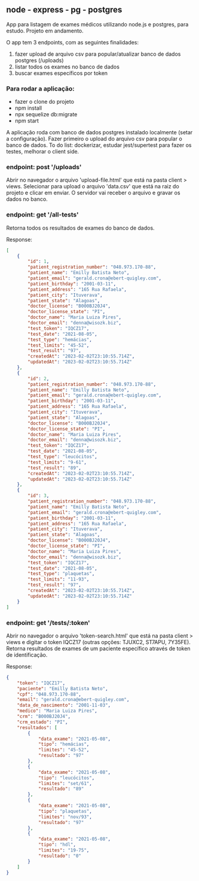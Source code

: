 ## node - express - pg - postgres

App para listagem de exames médicos utilizando node.js e postgres, para estudo. Projeto em andamento.

O app tem 3 endpoints, com as seguintes finalidades:

1. fazer upload de arquivo csv para popular/atualizar banco de dados postgres (/uploads)
2. listar todos os exames no banco de dados
3. buscar exames específicos por token

### Para rodar a aplicação:

* fazer o clone do projeto
* npm install
* npx sequelize db:migrate
* npm start

A aplicação roda com banco de dados postgres instalado localmente (setar a configuração). Fazer primeiro o upload do arquivo csv para popular o banco de dados. To do list: dockerizar, estudar jest/supertest para fazer os testes, melhorar o client side.

### **endpoint: post '/uploads'**

Abrir no navegador o arquivo 'upload-file.html' que está na pasta client > views. Selecionar para upload o arquivo 'data.csv' que está na raiz do projeto e clicar em enviar. O servidor vai receber o arquivo e gravar os dados no banco. 

### **endpoint: get '/all-tests'**

Retorna todos os resultados de exames do banco de dados.

Response:
```json
[
    {
        "id": 1,
        "patient_registration_number": "048.973.170-88",
        "patient_name": "Emilly Batista Neto",
        "patient_email": "gerald.crona@ebert-quigley.com",
        "patient_birthday": "2001-03-11",
        "patient_address": "165 Rua Rafaela",
        "patient_city": "Ituverava",
        "patient_state": "Alagoas",
        "doctor_license": "B000BJ20J4",
        "doctor_license_state": "PI",
        "doctor_name": "Maria Luiza Pires",
        "doctor_email": "denna@wisozk.biz",
        "test_token": "IQCZ17",
        "test_date": "2021-08-05",
        "test_type": "hemácias",
        "test_limits": "45-52",
        "test_result": "97",
        "createdAt": "2023-02-02T23:10:55.714Z",
        "updatedAt": "2023-02-02T23:10:55.714Z"
    },
    {
        "id": 2,
        "patient_registration_number": "048.973.170-88",
        "patient_name": "Emilly Batista Neto",
        "patient_email": "gerald.crona@ebert-quigley.com",
        "patient_birthday": "2001-03-11",
        "patient_address": "165 Rua Rafaela",
        "patient_city": "Ituverava",
        "patient_state": "Alagoas",
        "doctor_license": "B000BJ20J4",
        "doctor_license_state": "PI",
        "doctor_name": "Maria Luiza Pires",
        "doctor_email": "denna@wisozk.biz",
        "test_token": "IQCZ17",
        "test_date": "2021-08-05",
        "test_type": "leucócitos",
        "test_limits": "9-61",
        "test_result": "89",
        "createdAt": "2023-02-02T23:10:55.714Z",
        "updatedAt": "2023-02-02T23:10:55.714Z"
    },
    {
        "id": 3,
        "patient_registration_number": "048.973.170-88",
        "patient_name": "Emilly Batista Neto",
        "patient_email": "gerald.crona@ebert-quigley.com",
        "patient_birthday": "2001-03-11",
        "patient_address": "165 Rua Rafaela",
        "patient_city": "Ituverava",
        "patient_state": "Alagoas",
        "doctor_license": "B000BJ20J4",
        "doctor_license_state": "PI",
        "doctor_name": "Maria Luiza Pires",
        "doctor_email": "denna@wisozk.biz",
        "test_token": "IQCZ17",
        "test_date": "2021-08-05",
        "test_type": "plaquetas",
        "test_limits": "11-93",
        "test_result": "97",
        "createdAt": "2023-02-02T23:10:55.714Z",
        "updatedAt": "2023-02-02T23:10:55.714Z"
    }
]
```

### **endpoint: get '/tests/:token'**

Abrir no navegador o arquivo 'token-search.html' que está na pasta client > views e digitar o token IQCZ17 (outras opções: TJUXC2, ST7APU, 7Y35FE). Retorna resultados de exames de um paciente específico através de token de identificação. 

Response:
```json
{
    "token": "IQCZ17",
    "paciente": "Emilly Batista Neto",
    "cpf": "048.973.170-88",
    "email": "gerald.crona@ebert-quigley.com",
    "data_de_nascimento": "2001-11-03",
    "medico": "Maria Luiza Pires",
    "crm": "B000BJ20J4",
    "crm_estado": "PI",
    "resultados": [
        {
            "data_exame": "2021-05-08",
            "tipo": "hemácias",
            "limites": "45-52",
            "resultado": "97"
        },
        {
            "data_exame": "2021-05-08",
            "tipo": "leucócitos",
            "limites": "set/61",
            "resultado": "89"
        },
        {
            "data_exame": "2021-05-08",
            "tipo": "plaquetas",
            "limites": "nov/93",
            "resultado": "97"
        },
        {
            "data_exame": "2021-05-08",
            "tipo": "hdl",
            "limites": "19-75",
            "resultado": "0"
        }
    ]
}
```
